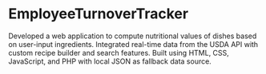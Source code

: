 # EmployeeTurnoverTracker
Developed a web application to compute nutritional values of dishes based on user-input ingredients. Integrated real-time data from the USDA API with custom recipe builder and search features. Built using HTML, CSS, JavaScript, and PHP with local JSON as fallback data source.
